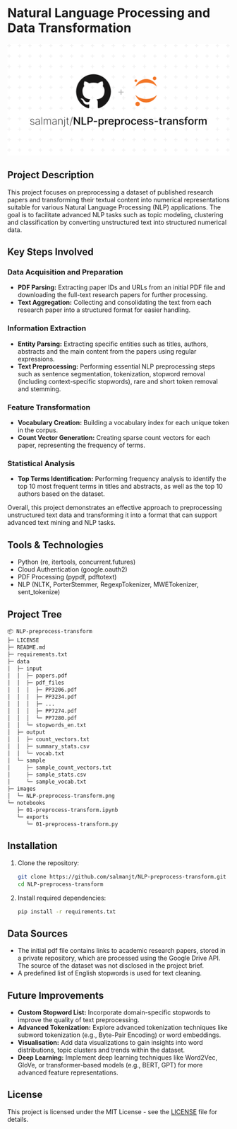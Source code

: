 # Natural Language Processing and Data Transformation

![NLP-preprocess-transform](images/NLP-preprocess-transform.png)

## Project Description

This project focuses on preprocessing a dataset of published research papers and transforming their textual content into numerical representations suitable for various Natural Language Processing (NLP) applications. The goal is to facilitate advanced NLP tasks such as topic modeling, clustering and classification by converting unstructured text into structured numerical data.

## Key Steps Involved

### Data Acquisition and Preparation

-   **PDF Parsing:** Extracting paper IDs and URLs from an initial PDF file and downloading the full-text research papers for further processing.
-   **Text Aggregation:** Collecting and consolidating the text from each research paper into a structured format for easier handling.

### Information Extraction

-   **Entity Parsing:** Extracting specific entities such as titles, authors, abstracts and the main content from the papers using regular expressions.
-   **Text Preprocessing:** Performing essential NLP preprocessing steps such as sentence segmentation, tokenization, stopword removal (including context-specific stopwords), rare and short token removal and stemming.

### Feature Transformation

-   **Vocabulary Creation:** Building a vocabulary index for each unique token in the corpus.
-   **Count Vector Generation:** Creating sparse count vectors for each paper, representing the frequency of terms.

### Statistical Analysis

-   **Top Terms Identification:** Performing frequency analysis to identify the top 10 most frequent terms in titles and abstracts, as well as the top 10 authors based on the dataset.

Overall, this project demonstrates an effective approach to preprocessing unstructured text data and transforming it into a format that can support advanced text mining and NLP tasks.

## Tools & Technologies

-   Python (re, itertools, concurrent.futures)
-   Cloud Authentication (google.oauth2)
-   PDF Processing (pypdf, pdftotext)
-   NLP (NLTK, PorterStemmer, RegexpTokenizer, MWETokenizer, sent_tokenize)

## Project Tree

```
📦 NLP-preprocess-transform
├─ LICENSE
├─ README.md
├─ requirements.txt
├─ data
│  ├─ input
│  │  ├─ papers.pdf
│  │  ├─ pdf_files
│  │  │  ├─ PP3206.pdf
│  │  │  ├─ PP3234.pdf
│  │  │  ├─ ...
│  │  │  ├─ PP7274.pdf
│  │  │  └─ PP7280.pdf
│  │  └─ stopwords_en.txt
│  ├─ output
│  │  ├─ count_vectors.txt
│  │  ├─ summary_stats.csv
│  │  └─ vocab.txt
│  └─ sample
│     ├─ sample_count_vectors.txt
│     ├─ sample_stats.csv
│     └─ sample_vocab.txt
├─ images
│  └─ NLP-preprocess-transform.png
└─ notebooks
   ├─ 01-preprocess-transform.ipynb
   └─ exports
      └─ 01-preprocess-transform.py
```

## Installation

1. Clone the repository:

    ```bash
    git clone https://github.com/salmanjt/NLP-preprocess-transform.git
    cd NLP-preprocess-transform
    ```

2. Install required dependencies:

    ```bash
    pip install -r requirements.txt
    ```

## Data Sources

-   The initial pdf file contains links to academic research papers, stored in a private repository, which are processed using the Google Drive API. The source of the dataset was not disclosed in the project brief.
-   A predefined list of English stopwords is used for text cleaning.

## Future Improvements

-   **Custom Stopword List:** Incorporate domain-specific stopwords to improve the quality of text preprocessing.
-   **Advanced Tokenization:** Explore advanced tokenization techniques like subword tokenization (e.g., Byte-Pair Encoding) or word embeddings.
-   **Visualisation:** Add data visualizations to gain insights into word distributions, topic clusters and trends within the dataset.
-   **Deep Learning:** Implement deep learning techniques like Word2Vec, GloVe, or transformer-based models (e.g., BERT, GPT) for more advanced feature representations.

## License

This project is licensed under the MIT License - see the [LICENSE](https://github.com/salmanjt/NLP-preprocess-transform/blob/main/LICENSE) file for details.
